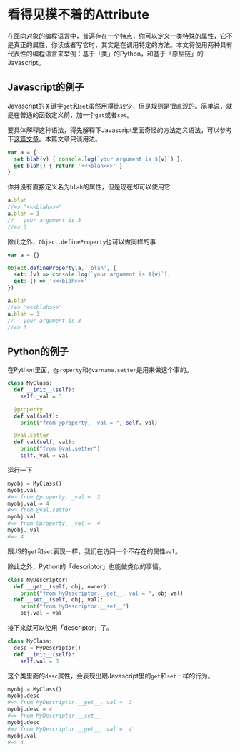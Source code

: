 # 看得见摸不着的Attribute


在面向对象的编程语言中，普遍存在一个特点，你可以定义一类特殊的属性，它不是真正的属性，你读或者写它时，其实是在调用特定的方法。本文将使用两种具有代表性的编程语言来举例：基于「类」的Python，和基于「原型链」的Javascript。


## Javascript的例子

Javascript的关键字`get`和`set`虽然用得比较少，但是规则是很直观的。简单说，就是在普通的函数定义前，加一个`get`或者`set`。

要具体解释这种语法，得先解释下Javascript里面奇怪的方法定义语法，可以参考下[这篇文章][article]。本篇文章只谈用法。

```js
var a = {
  set blah(v) { console.log(`your argument is ${v}`) },
  get blah() { return '<<<blah>>>' }
}
```

你并没有直接定义名为`blah`的属性，但是现在却可以使用它

```js
a.blah
//=> "<<<blah>>>"
a.blah = 3
//   your argument is 3
//=> 3
```

除此之外，`Object.defineProperty`也可以做同样的事

```js
var a = {}

Object.defineProperty(a, 'blah', {
  set: (v) => console.log(`your argument is ${v}`),
  get: () => '<<<blah>>>'
})
```

```js
a.blah
//=> "<<<blah>>>"
a.blah = 3
//   your argument is 3
//=> 3
```

## Python的例子

在Python里面，`@property`和`@varname.setter`是用来做这个事的。

```python
class MyClass:
  def __init__(self):
    self._val = 3

  @property
  def val(self):
    print("from @property, _val = ", self._val)

  @val.setter
  def val(self, val):
    print("from @val.setter")
    self._val = val
```

运行一下

```python
myobj = MyClass()
myobj.val
#=> from @property, _val =  3
myobj.val = 4
#=> from @val.setter
myobj.val
#=> from @property, _val =  4
myobj._val
#=> 4
```

跟JS的`get`和`set`表现一样，我们在访问一个不存在的属性`val`。

除此之外，Python的「descriptor」也能做类似的事情。

```python
class MyDescriptor:
  def __get__(self, obj, owner):
    print("from MyDescriptor.__get__, val = ", obj.val)
  def __set__(self, obj, val):
    print("from MyDescriptor.__set__")
    obj.val = val
```

接下来就可以使用「descriptor」了。

```python
class MyClass:
  desc = MyDescriptor()
  def __init__(self):
    self.val = 3
```

这个类里面的`desc`属性，会表现出跟Javascript里的`get`和`set`一样的行为。

```python
myobj = MyClass()
myobj.desc
#=> from MyDescriptor.__get__, val =  3
myobj.desc = 4
#=> from MyDescriptor.__set__
myobj.desc
#=> from MyDescriptor.__get__, val =  4
myobj.val
#=> 4
```

[article]: /blogs/2016/11/14/22.02.html
